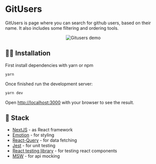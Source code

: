 
# GitUsers
GitUsers is page where you can search for github users, based on their name. It also includes some filtering and ordering tools.

<p align="center">
  <img src="https://user-images.githubusercontent.com/33562292/129494751-2d51b3b6-77cf-4f10-aa75-d54f334df129.gif" alt="Gitusers demo" />
</p>

## 🧑‍💻 Installation

First install dependencies with yarn or npm

```bash
yarn
```
Once finished run the development server:

```bash
yarn dev
```

Open [http://localhost:3000](http://localhost:3000) with your browser to see the result.

## 🤖 Stack
- [NextJS](https://nextjs.org/) - as React framework
- [Emotion](https://emotion.sh/) - for styling
- [React-Query](https://react-query.tanstack.com/) - for data fetching
- [Jest](https://jestjs.io/) - for unit testing
- [React testing library](https://testing-library.com/) - for testing react components
- [MSW](https://mswjs.io/) - for api mocking



